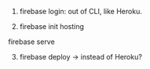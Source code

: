 1. firebase login: out of CLI, like Heroku. 


2. firebase init hosting 

firebase serve

3. firebase deploy -> instead of Heroku?